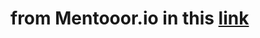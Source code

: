 # from Mentooor.io in this [link](https://mentoor.io/en/courses/61/react-js-for-beginners-the-ultimate-guide)
